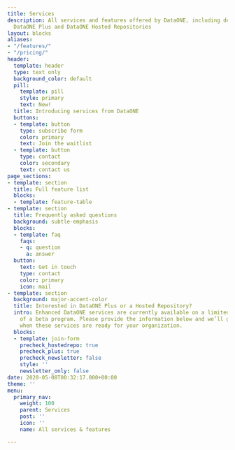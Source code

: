 ```yaml
---
title: Services
description: All services and features offered by DataONE, including details about
  DataONE Plus and DataONE Hosted Repositories
layout: blocks
aliases:
- "/features/"
- "/pricing/"
header:
  template: header
  type: text only
  background_color: default
  pill:
    template: pill
    style: primary
    text: New!
  title: Introducing services from DataONE
  buttons:
  - template: button
    type: subscribe form
    color: primary
    text: Join the waitlist
  - template: button
    type: contact
    color: secondary
    text: contact us
page_sections:
- template: section
  title: Full feature list
  blocks:
  - template: feature-table
- template: section
  title: Frequently asked questions
  background: subtle-emphasis
  blocks:
  - template: faq
    faqs:
    - q: question
      a: answer
  button:
    text: Get in touch
    type: contact
    color: primary
    icon: mail
- template: section
  background: major-accent-color
  title: Interested in DataONE Plus or a Hosted Repository?
  intro: Enhanced DataONE services are currently available on a limited basis as part
    of a beta program. Please provide the information below and we’ll get in touch
    when these services are ready for your organization.
  blocks:
  - template: join-form
    precheck_hostedrepo: true
    precheck_plus: true
    precheck_newsletter: false
    style: ''
    newsletter_only: false
date: 2020-05-08T00:32:17.000+00:00
theme: ''
menu:
  primary_nav:
    weight: 100
    parent: Services
    post: ''
    icon: ''
    name: All services & features

---
```

